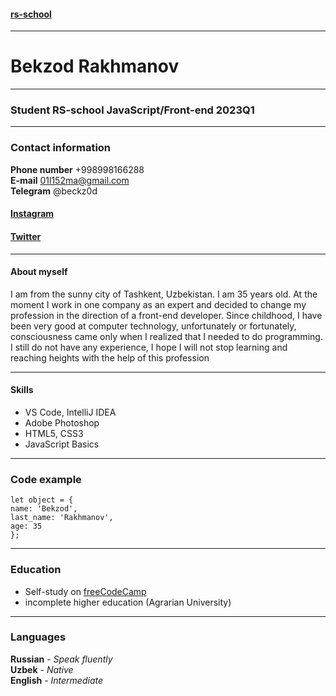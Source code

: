 #### [rs-school](https://rs.school/)
* * *
# Bekzod Rakhmanov
* * *
### Student RS-school JavaScript/Front-end 2023Q1
* * *
### Contact information 
**Phone number** +998998166288 \
**E-mail** 01l152ma@gmail.com \
**Telegram** @beckz0d 
#### [Instagram](https://www.instagram.com/bekzodakhmedoff/)
#### [Twitter](https://twitter.com/BekzodRakhmano1)
* * *
#### About myself 
I am from the sunny city of Tashkent, Uzbekistan. I am 35 years old. At the moment I work in one company as an expert and decided to change my profession in the direction of a front-end developer. Since childhood, I have been very good at computer technology, unfortunately or fortunately, consciousness came only when I realized that I needed to do programming. I still do not have any experience, I hope I will not stop learning and reaching heights with the help of this profession
* * *
#### Skills
* VS Code, IntelliJ IDEA
* Adobe Photoshop
* HTML5, CSS3 
* JavaScript Basics
---

### Code example
```
let object = {
name: 'Bekzod',
last_name: 'Rakhmanov',
age: 35
};
```
* * *
### Education
* Self-study on [freeCodeCamp](https://www.freecodecamp.org/)
* incomplete higher education (Agrarian University)
---
### Languages
**Russian** - *Speak fluently* \
**Uzbek** - *Native* \
**English** - *Intermediate* 